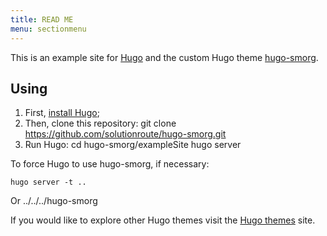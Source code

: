 ```yaml
---
title: READ ME
menu: sectionmenu
---
```


This is an example site for [Hugo](https://gohugo.io/) and the custom Hugo
theme [hugo-smorg](https://github.com/solutionroute/hugo-smorg).

## Using

1. First, [install Hugo](https://gohugo.io/overview/installing/);
2. Then, clone this repository:
	git clone https://github.com/solutionroute/hugo-smorg.git
3. Run Hugo:
	cd hugo-smorg/exampleSite
	hugo server

To force Hugo to use hugo-smorg, if necessary:

	hugo server -t .. 

Or
	../../../hugo-smorg

If you would like to explore other Hugo themes visit the [Hugo themes](https://github.com/gohugoio/hugoThemes) site.
